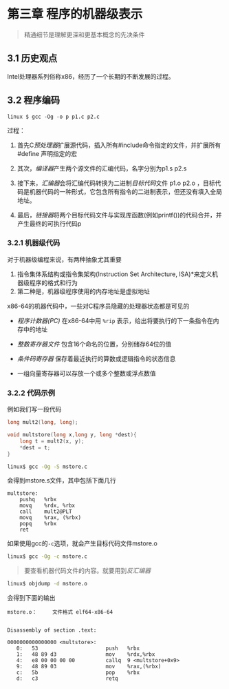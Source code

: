 # 第三章 程序的机器级表示

> 精通细节是理解更深和更基本概念的先决条件

## 3.1 历史观点

Intel处理器系列俗称x86，经历了一个长期的不断发展的过程。


## 3.2 程序编码


`linux $ gcc -Og -o p p1.c p2.c `


过程： 

1. 首先C*预处理器*扩展源代码，插入所有#include命令指定的文件，并扩展所有 #define 声明指定的宏

2. 其次，*编译器*产生两个源文件的汇编代码，名字分别为p1.s p2.s

3. 接下来，*汇编器*会将汇编代码转换为二进制*目标代码*文件 p1.o p2.o ，目标代码是机器代码的一种形式，它包含所有指令的二进制表示，但还没有填入全局地址。

4. 最后，*链接器*将两个目标代码文件与实现库函数(例如printf())的代码合并，并产生最终的可执行代码p


### 3.2.1 机器级代码

对于机器级编程来说，有两种抽象尤其重要


1. 指令集体系结构或指令集架构(Instruction Set Architecture, ISA)*来定义机器级程序的格式和行为
2. 第二种是，机器级程序使用的内存地址是虚拟地址



x86-64的机器代码中，一些对C程序员隐藏的处理器状态都是可见的

+ *程序计数器(PC)* 在x86-64中用 `%rip` 表示，给出将要执行的下一条指令在内存中的地址

+ *整数寄存器文件* 包含16个命名的位置，分别储存64位的值

+ *条件码寄存器* 保存着最近执行的算数或逻辑指令的状态信息

+ 一组向量寄存器可以存放一个或多个整数或浮点数值


### 3.2.2 代码示例

例如我们写一段代码

```c
long mult2(long, long);

void multstore(long x,long y, long *dest){
    long t = mult2(x, y);
    *dest = t;
}
```

```sh
linux$ gcc -Og -S mstore.c 
```

会得到mstore.s文件，其中包括下面几行

```assembly
multstore:
	pushq	%rbx
	movq	%rdx, %rbx
	call	mult2@PLT
	movq	%rax, (%rbx)
	popq	%rbx
	ret
```

如果使用gcc的`-c`选项，就会产生目标代码文件mstore.o

```sh
linux$ gcc -Og -c mstore.c 
```

> 要查看机器代码文件的内容。就要用到*反汇编器*

```sh
linux$ objdump -d mstore.o 
```

会得到下面的输出
```assembly
mstore.o：     文件格式 elf64-x86-64


Disassembly of section .text:

0000000000000000 <multstore>:
   0:	53                   	push   %rbx
   1:	48 89 d3             	mov    %rdx,%rbx
   4:	e8 00 00 00 00       	callq  9 <multstore+0x9>
   9:	48 89 03             	mov    %rax,(%rbx)
   c:	5b                   	pop    %rbx
   d:	c3                   	retq   
```

